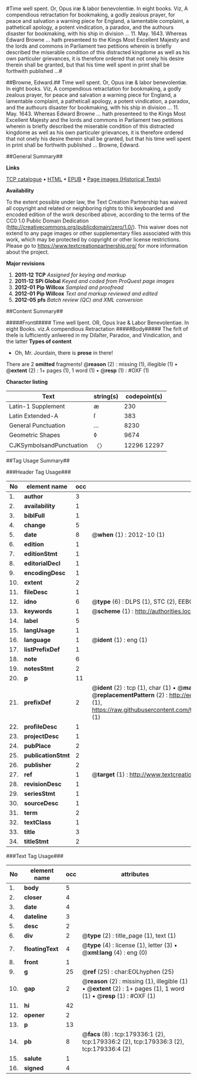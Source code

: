 #Time well spent. Or, Opus iræ & labor benevolentiæ. In eight books. Viz, A compendious retractation for bookmaking, a godly zealous prayer, for peace and salvation a warning piece for England, a lamentable complaint, a patheticall apology, a potent vindication, a paradox, and the authours disaster for bookmaking, with his ship in division ... 11. May. 1643. Whereas Edward Browne ... hath presenteed to the Kings Most Excellent Majesty and the lords and commons in Parliament two petitions wherein is briefly described the miserable condition of this distracted kingdome as well as his own particuler grievances, it is therefore ordered that not onely his desire therein shall be granted, but that his time well spent in print shall be forthwith published ...#

##Browne, Edward.##
Time well spent. Or, Opus iræ & labor benevolentiæ. In eight books. Viz, A compendious retractation for bookmaking, a godly zealous prayer, for peace and salvation a warning piece for England, a lamentable complaint, a patheticall apology, a potent vindication, a paradox, and the authours disaster for bookmaking, with his ship in division ... 11. May. 1643. Whereas Edward Browne ... hath presenteed to the Kings Most Excellent Majesty and the lords and commons in Parliament two petitions wherein is briefly described the miserable condition of this distracted kingdome as well as his own particuler grievances, it is therefore ordered that not onely his desire therein shall be granted, but that his time well spent in print shall be forthwith published ...
Browne, Edward.

##General Summary##

**Links**

[TCP catalogue](http://www.ota.ox.ac.uk/tcp/)  • 
[HTML](http://tei.it.ox.ac.uk/tcp/Texts-HTML/free/B01/B01810.html)  • 
[EPUB](http://tei.it.ox.ac.uk/tcp/Texts-EPUB/free/B01/B01810.epub) • 
[Page images (Historical Texts)](https://historicaltexts.jisc.ac.uk/eebo-52612053e)

**Availability**

To the extent possible under law, the Text Creation Partnership has waived all copyright and related or neighboring rights to this keyboarded and encoded edition of the work described above, according to the terms of the CC0 1.0 Public Domain Dedication (http://creativecommons.org/publicdomain/zero/1.0/). This waiver does not extend to any page images or other supplementary files associated with this work, which may be protected by copyright or other license restrictions. Please go to https://www.textcreationpartnership.org/ for more information about the project.

**Major revisions**

1. __2011-12__ __TCP__ *Assigned for keying and markup*
1. __2011-12__ __SPi Global__ *Keyed and coded from ProQuest page images*
1. __2012-01__ __Pip Willcox__ *Sampled and proofread*
1. __2012-01__ __Pip Willcox__ *Text and markup reviewed and edited*
1. __2012-05__ __pfs__ *Batch review (QC) and XML conversion*

##Content Summary##

#####Front#####
Time well ſpent. OR, Opus Irae & Labor Benevolentiae. In eight Books. viz.A compendious Retractation
#####Body#####
The firſt of theſe is ſufficiently anſwered in my Diſaſter, Paradox, and Vindication, and the latter
**Types of content**

  * Oh, Mr. Jourdain, there is **prose** in there!

There are 2 **omitted** fragments! 
 @__reason__ (2) : missing (1), illegible (1)  •  @__extent__ (2) : 1+ pages (1), 1 word (1)  •  @__resp__ (1) : #OXF (1)

**Character listing**


|Text|string(s)|codepoint(s)|
|---|---|---|
|Latin-1 Supplement|æ|230|
|Latin Extended-A|ſ|383|
|General Punctuation|…|8230|
|Geometric Shapes|◊|9674|
|CJKSymbolsandPunctuation|〈〉|12296 12297|

##Tag Usage Summary##

###Header Tag Usage###

|No|element name|occ|attributes|
|---|---|---|---|
|1.|__author__|3||
|2.|__availability__|1||
|3.|__biblFull__|1||
|4.|__change__|5||
|5.|__date__|8| @__when__ (1) : 2012-10 (1)|
|6.|__edition__|1||
|7.|__editionStmt__|1||
|8.|__editorialDecl__|1||
|9.|__encodingDesc__|1||
|10.|__extent__|2||
|11.|__fileDesc__|1||
|12.|__idno__|6| @__type__ (6) : DLPS (1), STC (2), EEBO-CITATION (1), OCLC (1), VID (1)|
|13.|__keywords__|1| @__scheme__ (1) : http://authorities.loc.gov/ (1)|
|14.|__label__|5||
|15.|__langUsage__|1||
|16.|__language__|1| @__ident__ (1) : eng (1)|
|17.|__listPrefixDef__|1||
|18.|__note__|6||
|19.|__notesStmt__|2||
|20.|__p__|11||
|21.|__prefixDef__|2| @__ident__ (2) : tcp (1), char (1)  •  @__matchPattern__ (2) : ([0-9\-]+):([0-9IVX]+) (1), (.+) (1)  •  @__replacementPattern__ (2) : http://eebo.chadwyck.com/downloadtiff?vid=$1&page=$2 (1), https://raw.githubusercontent.com/textcreationpartnership/Texts/master/tcpchars.xml#$1 (1)|
|22.|__profileDesc__|1||
|23.|__projectDesc__|1||
|24.|__pubPlace__|2||
|25.|__publicationStmt__|2||
|26.|__publisher__|2||
|27.|__ref__|1| @__target__ (1) : http://www.textcreationpartnership.org/docs/. (1)|
|28.|__revisionDesc__|1||
|29.|__seriesStmt__|1||
|30.|__sourceDesc__|1||
|31.|__term__|2||
|32.|__textClass__|1||
|33.|__title__|3||
|34.|__titleStmt__|2||


###Text Tag Usage###

|No|element name|occ|attributes|
|---|---|---|---|
|1.|__body__|5||
|2.|__closer__|4||
|3.|__date__|4||
|4.|__dateline__|3||
|5.|__desc__|2||
|6.|__div__|2| @__type__ (2) : title_page (1), text (1)|
|7.|__floatingText__|4| @__type__ (4) : license (1), letter (3)  •  @__xml:lang__ (4) : eng (0)|
|8.|__front__|1||
|9.|__g__|25| @__ref__ (25) : char:EOLhyphen (25)|
|10.|__gap__|2| @__reason__ (2) : missing (1), illegible (1)  •  @__extent__ (2) : 1+ pages (1), 1 word (1)  •  @__resp__ (1) : #OXF (1)|
|11.|__hi__|42||
|12.|__opener__|2||
|13.|__p__|13||
|14.|__pb__|8| @__facs__ (8) : tcp:179336:1 (2), tcp:179336:2 (2), tcp:179336:3 (2), tcp:179336:4 (2)|
|15.|__salute__|1||
|16.|__signed__|4||
